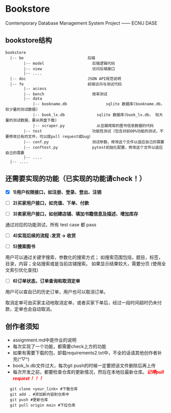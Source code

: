 # Bookstore
Comtemporary Database Management System Project —— ECNU DASE

## bookstore结构
```shell
bookstore
  |-- be                            后端
        |-- model                     后端逻辑代码
        |-- view                      访问后端接口
        |-- ....
  |-- doc                           JSON API规范说明
  |-- fe                            前端访问与测试代码
        |-- access
        |-- bench                     效率测试
        |-- data                    
            |-- bookname.db                 sqlite 数据库(bookname.db，较少量的测试数据)
            |-- book_lx.db              sqlite 数据库(book_lx.db， 较大量的测试数据，要从网盘下载)
            |-- scraper.py              从豆瓣爬取的图书信息数据的代码
        |-- test                      功能性测试（包含对前60%功能的测试，不要修改已有的文件，可以提pull request或bug）
        |-- conf.py                   测试参数，修改这个文件以适应自己的需要
        |-- conftest.py               pytest初始化配置，修改这个文件以适应自己的需要
        |-- ....
  |-- ....
```
## 还需要实现的功能（已实现的功能请check！）
- [x] **1)用户权限接口，如注册、登录、登出、注销**

- [ ] **2)买家用户接口，如充值、下单、付款**

- [ ] **3)卖家用户接口，如创建店铺、填加书籍信息及描述、增加库存**

通过对应的功能测试，所有 test case 都 pass

- [ ] **4)实现后续的流程 :发货 -> 收货**

- [ ] **5)搜索图书**

用户可以通过关键字搜索，参数化的搜索方式；
如搜索范围包括，题目，标签，目录，内容；全站搜索或是当前店铺搜索。
如果显示结果较大，需要分页
(使用全文索引优化查找)

- [ ] **6)订单状态，订单查询和取消定单**

用户可以查自已的历史订单，用户也可以取消订单。

取消定单可由买家主动地取消定单，或者买家下单后，经过一段时间超时仍未付款，定单也会自动取消。

## 创作者须知
- assignment.md中是作业的说明
- 每次实现了一个功能，都需要check上方的功能
- 如果有需要下载的包，卸载requirements2.txt中，不全的话请其他创作者补充(^▽^)
- book_lx.db文件过大，每次git push的时候一定要把该文件删除后再上传
- 每次开发之前，都要检查仓库的更新情况，然后在本地拉最新仓库。<span style="color: red;">***记得pull request！！！</span>***
```shell
  git clone <your_link> #下载仓库
  git add . #添加新内容到仓库中
  git push #更新仓库
  git pull origin main #下拉仓库
  ```

